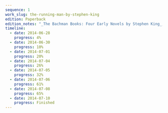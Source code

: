 ```yaml
---
sequence: 1
work_slug: the-running-man-by-stephen-king
edition: Paperback
edition_notes: "_The Bachman Books: Four Early Novels by Stephen King_, Signet Books, 1986"
timeline:
  - date: 2014-06-28
    progress: 4%
  - date: 2014-06-30
    progress: 10%
  - date: 2014-07-01
    progress: 20%
  - date: 2014-07-04
    progress: 26%
  - date: 2014-07-05
    progress: 32%
  - date: 2014-07-06
    progress: 61%
  - date: 2014-07-08
    progress: 65%
  - date: 2014-07-10
    progress: Finished
---
```

